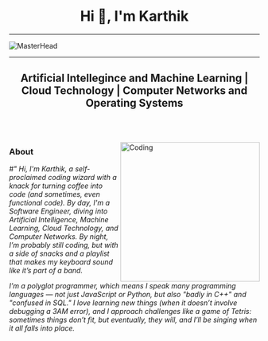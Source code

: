 <h1 align="center">Hi 👋, I'm Karthik</h1>

-------------------------------------------


![MasterHead](https://github.com/k-arthik-r/k-arthik-r/assets/111432615/628b9187-2283-4b5b-a07b-a7e264340129)


-------------------------------------------

<h2 align="center">Artificial Intellegince and Machine Learning | Cloud Technology | Computer Networks and Operating Systems</h2>

<br><br>

<img align="right"  alt="Coding" width="280" padding="100px" src="https://github.com/k-arthik-r/k-arthik-r/assets/111432615/d1282930-5f93-42a2-8622-7e6a147cd92e">

<h3 align="justify">About</h3>
<p> <i>
#" Hi, I'm Karthik, a self-proclaimed coding wizard with a knack for turning coffee into code (and sometimes, even functional code). By day, I'm a Software Engineer, diving into Artificial Intelligence, Machine Learning, Cloud Technology, and Computer Networks. By night, I’m probably still coding, but with a side of snacks and a playlist that makes my keyboard sound like it’s part of a band.

I’m a polyglot programmer, which means I speak many programming languages — not just JavaScript or Python, but also "badly in C++" and "confused in SQL." I love learning new things (when it doesn’t involve debugging a 3AM error), and I approach challenges like a game of Tetris: sometimes things don’t fit, but eventually, they will, and I’ll be singing when it all falls into place.
</i></p>
<br>
